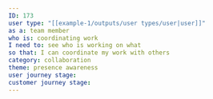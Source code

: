 ```yaml
---
ID: 173
user type: "[[example-1/outputs/user types/user|user]]"
as a: team member
who is: coordinating work
I need to: see who is working on what
so that: I can coordinate my work with others
category: collaboration
theme: presence awareness
user journey stage:
customer journey stage:
---
```

